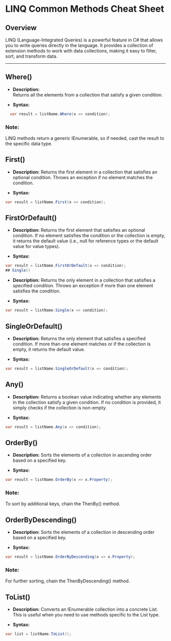 # LINQ Common Methods Cheat Sheet

## Overview

LINQ (Language-Integrated Queries) is a powerful feature in C# that allows you to write queries directly in the language. It provides a collection of extension methods to work with data collections, making it easy to filter, sort, and transform data.

---

## Where()

- **Description:**  
  Returns all the elements from a collection that satisfy a given condition.
  
- **Syntax:**  
```csharp
  var result = listName.Where(x => condition);
```
### Note:
LINQ methods return a generic IEnumerable<T>, so if needed, cast the result to the specific data type.

## First()
- **Description:** 
Returns the first element in a collection that satisfies an optional condition.
Throws an exception if no element matches the condition.

- **Syntax:**  
```csharp
var result = listName.First(x => condition);
```

## FirstOrDefault()
- **Description:** 
Returns the first element that satisfies an optional condition.
If no element satisfies the condition or the collection is empty, it returns the default value (i.e., null for reference types or the default value for value types).

- **Syntax:**  
```csharp
var result = listName.FirstOrDefault(x => condition);
## Single()
```

- **Description:** 
Returns the only element in a collection that satisfies a specified condition.
Throws an exception if more than one element satisfies the condition.

- **Syntax:**  
```csharp
var result = listName.Single(x => condition);
```

## SingleOrDefault()
- **Description:** 
Returns the only element that satisfies a specified condition.
If more than one element matches or if the collection is empty, it returns the default value.

- **Syntax:**  
```csharp
var result = listName.SingleOrDefault(x => condition);
```

## Any()
- **Description:** 
Returns a boolean value indicating whether any elements in the collection satisfy a given condition.
If no condition is provided, it simply checks if the collection is non-empty.

- **Syntax:**  
```csharp
var result = listName.Any(x => condition);
```

## OrderBy()
- **Description:** 
Sorts the elements of a collection in ascending order based on a specified key.

- **Syntax:**  
```csharp
var result = listName.OrderBy(x => x.Property);
```

### Note:
To sort by additional keys, chain the ThenBy() method.

## OrderByDescending()
- **Description:** 
Sorts the elements of a collection in descending order based on a specified key.

- **Syntax:**  
```csharp
var result = listName.OrderByDescending(x => x.Property);
```

### Note:
For further sorting, chain the ThenByDescending() method.

## ToList()
- **Description:** 
Converts an IEnumerable<T> collection into a concrete List<T>.
This is useful when you need to use methods specific to the List<T> type.

- **Syntax:**  
```csharp
var list = listName.ToList();
```